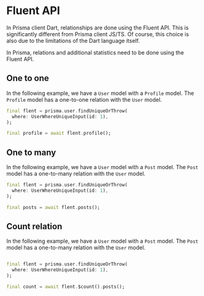 # Fluent API

In Prisma client Dart, relationships are done using the Fluent API. This is significantly different from Prisma client JS/TS. Of course, this choice is also due to the limitations of the Dart language itself.

In Prisma, relations and additional statistics need to be done using the Fluent API.

## One to one

In the following example, we have a `User` model with a `Profile` model. The `Profile` model has a one-to-one relation with the `User` model.

```dart
final flent = prisma.user.findUniqueOrThrow(
  where: UserWhereUniqueInput(id: 1),
);

final profile = await flent.profile();
```

## One to many

In the following example, we have a `User` model with a `Post` model. The `Post` model has a one-to-many relation with the `User` model.

```dart
final flent = prisma.user.findUniqueOrThrow(
  where: UserWhereUniqueInput(id: 1),
);

final posts = await flent.posts();
```

## Count relation

In the following example, we have a `User` model with a `Post` model. The `Post` model has a one-to-many relation with the `User` model.

```dart

final flent = prisma.user.findUniqueOrThrow(
  where: UserWhereUniqueInput(id: 1),
);

final count = await flent.$count().posts();
```
